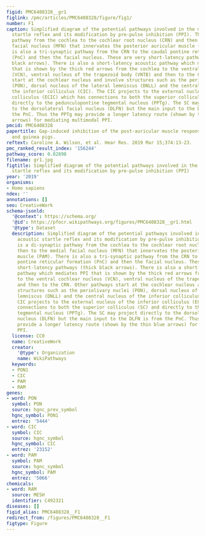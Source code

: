 ```yaml
---
figid: PMC6408328__gr1
figlink: /pmc/articles/PMC6408328/figure/fig1/
number: F1
caption: Simplified diagram of the potential pathways involved in the mammalian acoustic
  startle reflex and its modification by pre-pulse inhibition (PPI). There is a di-synaptic
  pathway from the cochlea to the cochlear root nucleus (CRN) and then to the medial
  facial nucleus (MFN) that innervates the posterior auricular muscle (PAM). There
  is also a tri-synaptic pathway from the CRN to the caudal pontine reticular formation
  (PnC) and then the facial nucleus. These are very short-latency pathways (thick
  black arrows). There is also a short-latency acoustic pathway which mediates PPI
  that is shown by the thick red arrows from the cochlea to the ventral cochlear nucleus
  (VCN), ventral nucleus of the trapezoid body (VNTB) and then to the CRN. Other pathways
  start at the cochlear nucleus and involve structures such as the periolivary nuclei
  (PON), dorsal nucleus of the lateral lemniscus (DNLL) and the central nucleus of
  the inferior colliculus (CIC). The CIC projects to the external nucleus of the inferior
  colliculus (ECIC) which has connections to both the superior colliculus (SC) and
  directly to the pedunculopontine tegmental nucleus (PPTg). The SC may project directly
  to the dorsolateral facial nucleus (DLFN) but the main input to the DLFN is from
  the PnC. Thus the PPTg may provide a longer latency route (shown by the thin blue
  arrows) for mediating multimodal PPI.
pmcid: PMC6408328
papertitle: Gap-induced inhibition of the post-auricular muscle response in humans
  and guinea pigs.
reftext: Caroline A. Wilson, et al. Hear Res. 2019 Mar 15;374:13-23.
pmc_ranked_result_index: '156244'
pathway_score: 0.82898
filename: gr1.jpg
figtitle: Simplified diagram of the potential pathways involved in the mammalian acoustic
  startle reflex and its modification by pre-pulse inhibition (PPI)
year: '2019'
organisms:
- Homo sapiens
ndex: ''
annotations: []
seo: CreativeWork
schema-jsonld:
  '@context': https://schema.org/
  '@id': https://pfocr.wikipathways.org/figures/PMC6408328__gr1.html
  '@type': Dataset
  description: Simplified diagram of the potential pathways involved in the mammalian
    acoustic startle reflex and its modification by pre-pulse inhibition (PPI). There
    is a di-synaptic pathway from the cochlea to the cochlear root nucleus (CRN) and
    then to the medial facial nucleus (MFN) that innervates the posterior auricular
    muscle (PAM). There is also a tri-synaptic pathway from the CRN to the caudal
    pontine reticular formation (PnC) and then the facial nucleus. These are very
    short-latency pathways (thick black arrows). There is also a short-latency acoustic
    pathway which mediates PPI that is shown by the thick red arrows from the cochlea
    to the ventral cochlear nucleus (VCN), ventral nucleus of the trapezoid body (VNTB)
    and then to the CRN. Other pathways start at the cochlear nucleus and involve
    structures such as the periolivary nuclei (PON), dorsal nucleus of the lateral
    lemniscus (DNLL) and the central nucleus of the inferior colliculus (CIC). The
    CIC projects to the external nucleus of the inferior colliculus (ECIC) which has
    connections to both the superior colliculus (SC) and directly to the pedunculopontine
    tegmental nucleus (PPTg). The SC may project directly to the dorsolateral facial
    nucleus (DLFN) but the main input to the DLFN is from the PnC. Thus the PPTg may
    provide a longer latency route (shown by the thin blue arrows) for mediating multimodal
    PPI.
  license: CC0
  name: CreativeWork
  creator:
    '@type': Organization
    name: WikiPathways
  keywords:
  - PON1
  - CIC
  - PAM
  - RAM
genes:
- word: PON
  symbol: PON
  source: hgnc_prev_symbol
  hgnc_symbol: PON1
  entrez: '5444'
- word: CIC
  symbol: CIC
  source: hgnc_symbol
  hgnc_symbol: CIC
  entrez: '23152'
- word: PAM
  symbol: PAM
  source: hgnc_symbol
  hgnc_symbol: PAM
  entrez: '5066'
chemicals:
- word: RAM
  source: MESH
  identifier: C492321
diseases: []
figid_alias: PMC6408328__F1
redirect_from: /figures/PMC6408328__F1
figtype: Figure
---
```

